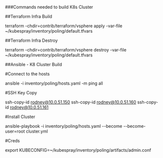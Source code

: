 ###Commands needed to build K8s Cluster

##Terraform Infra Build

terraform -chdir=contrib/terraform/vsphere apply -var-file ~/kubespray/inventory/poling/default.tfvars

##Terraform Infra Destroy

terraform -chdir=contrib/terraform/vsphere destroy -var-file ~/kubespray/inventory/poling/default.tfvars

##Ansible - K8 Cluster Build

#Connect to the hosts

  ansible -i inventory/poling/hosts.yaml -m ping all

#SSH Key Copy

  ssh-copy-id rodney@10.0.51.150
  ssh-copy-id rodney@10.0.51.160
  ssh-copy-id rodney@10.0.51.161

#Install Cluster

  ansible-playbook -i inventory/poling/hosts.yaml --become --become-user=root cluster.yml

#Creds

  export KUBECONFIG=~/kubespray/inventory/poling/artifacts/admin.conf
